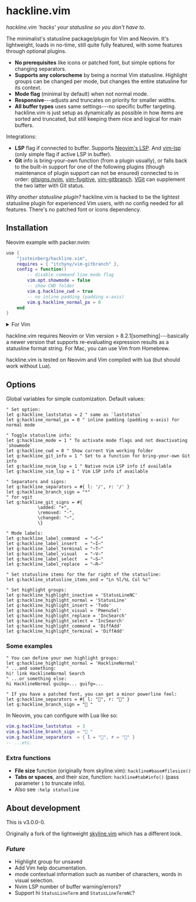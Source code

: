 # hackline.vim

*hackline.vim 'hacks' your statusline so you don't have to.*

The minimalist's statusline package/plugin for Vim and Neovim. It's lightweight, loads in no-time, still quite fully featured, with some features through optional plugins.

- **No prerequisites** like icons or patched font, but simple options for changing separators.
- **Supports any colorscheme** by being a normal Vim statusline. Highlight groups can be changed per mode, but changes the entire statusline for its context.
- **Mode flag** (minimal by default) when not normal mode.
- **Responsive**---adjusts and truncates on priority for smaller widths.
- **All buffer types** uses same settings---no specific buffer targeting. hackline.vim is just setup as dynamically as possible in how items are sorted and truncated, but still keeping them nice and logical for main buffers.

Integrations:

- **LSP** flag if connected to buffer. Supports [Neovim's LSP](https://github.com/neovim/nvim-lspconfig). And [vim-lsp](https://github.com/prabirshrestha/vim-lsp) (only simple flag if active LSP in buffer).
- **Git** info is bring-your-own function (from a plugin usually), or falls back to the built-in support for one of the following plugins (though maintenance of plugin support can not be ensured) connected to in order: [gitsigns.nvim](https://github.com/lewis6991/gitsigns.nvim), [vim-fugitive](https://github.com/tpope/vim-fugitive), [vim-gitbranch](https://github.com/itchyny/vim-gitbranch). [VGit](https://github.com/tanvirtin/vgit.nvim) can supplement the two latter with Git status.

*Why another statusline plugin?* hackline.vim is hacked to be the lightest statusline plugin for experienced Vim users, with no config needed for all features.
There's no patched font or icons dependency.

## Installation

Neovim example with packer.nvim:

```lua
use {
	"jssteinberg/hackline.vim",
	requires = { "itchyny/vim-gitbranch" },
	config = function()
		-- disable command line mode flag
		vim.opt.showmode = false
		-- show CWD folder
		vim.g.hackline_cwd = true
		-- no inline padding (padding x-axis)
		vim.g.hackline_normal_px = 0
	end
}
```

<details>
<summary>For Vim</summary>

```vim
" minpac
call minpac#add('jssteinberg/hackline.vim')
```

(And it should be equally simple with vim-plug).

</details>

hackline.vim requires Neovim or Vim version > 8.2.1[something]---basically a newer version that supports re-evaluating expression results as a statusline format string.
For Mac, you can use Vim from Homebrew.

hackline.vim is tested on Neovim and Vim compiled with lua (but should work without Lua).

## Options

Global variables for simple customization. Default values:

```vim
" Set option:
let g:hackline_laststatus = 2 " same as `laststatus`
let g:hackline_normal_px = 0 " inline padding (padding x-axis) for normal mode

" Toggle statusline info:
let g:hackline_mode = 1 " To activate mode flags and not deactivating `showmode`
let g:hackline_cwd = 0 " Show current Vim working folder
let g:hackline_git_info = 1 " Set to a function for bring-your-own Git info
let g:hackline_nvim_lsp = 1 " Native nvim LSP info if available
let g:hackline_vim_lsp = 1 " Vim LSP info if available

" Separators and signs:
let g:hackline_separators = #{ l: '/', r: '/' }
let g:hackline_branch_sign = "*"
" for vgit
let g:hackline_git_signs = #{
			\added: "+",
			\removed: "-",
			\changed: "~",
			\}

" Mode labels:
let g:hackline_label_command  = "—C—"
let g:hackline_label_insert   = "–I–"
let g:hackline_label_terminal = "–T–"
let g:hackline_label_visual   = "–V–"
let g:hackline_label_select   = "–S–"
let g:hackline_label_replace  = "–R–"

" Set statusline items for the far right of the statusline:
let g:hackline_statusline_items_end = "Ln %l/%L Col %c"

" Set highlight groups:
let g:hackline_highlight_inactive = 'StatusLineNC'
let g:hackline_highlight_normal = 'StatusLine'
let g:hackline_highlight_insert = 'Todo'
let g:hackline_highlight_visual = 'PmenuSel'
let g:hackline_highlight_replace = 'IncSearch'
let g:hackline_highlight_select = 'IncSearch'
let g:hackline_highlight_command = 'DiffAdd'
let g:hackline_highlight_terminal = 'DiffAdd'
```

### Some examples

```vim
" You can define your own highlight groups:
let g:hackline_highlight_normal = 'HacklineNormal'
" ...and something:
hi! link HacklineNormal Search
" ...or something else:
hi HacklineNormal guibg=... guifg=...
```

```vim
" If you have a patched font, you can get a minor powerline feel:
let g:hackline_separators = #{ l: "", r: "" }
let g:hackline_branch_sign = " "
```

In Neovim, you can configure with Lua like so:

```lua
vim.g.hackline_laststatus  = 3
vim.g.hackline_branch_sign = " "
vim.g.hackline_separators  = { l = "", r = "" }
-- ...etc.
```

### Extra functions

- **File size** function (originally from skyline.vim): `hackline#base#filesize()`
- **Tabs or spaces**, and their size, function: `hackline#tab#info()` (pass parameter `1` to truncate info).
- Also see `:help statusline`


## About development

This is v3.0.0-0.

Originally a fork of the lightweight [skyline.vim](https://github.com/ourigen/skyline.vim) which has a different look.

### *Future*

- Highlight group for unsaved
- Add Vim help documentation.
- mode contextual information such as number of characters, words in visual selection.
- Nvim LSP number of buffer warning/errors?
- Support hi `StatusLineTerm` and `StatusLineTermNC`?
